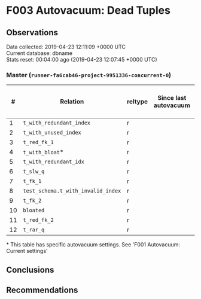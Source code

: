 # F003 Autovacuum: Dead Tuples #

## Observations ##
Data collected: 2019-04-23 12:11:09 +0000 UTC  
Current database: dbname  
Stats reset: 00:04:00 ago (2019-04-23 12:07:45 +0000 UTC)  
### Master (`runner-fa6cab46-project-9951336-concurrent-0`) ###
  
  
| \#|  Relation | reltype | Since last autovacuum | Since last vacuum | Autovacuum Count | Vacuum Count | n_tup_ins | n_tup_upd | n_tup_del | pg_class.reltuples | n_live_tup | n_dead_tup | &#9660;Dead Tuples Ratio, % |
|---|-------|------|-----------------------|-------------------|----------|---------|-----------|-----------|-----------|--------------------|------------|------------|-----------|
| 1 |`t_with_redundant_index` |r |<no value> |00:01:21.073186 |0 |2 |1000000 |0 |0 |1000000 |1000000 |0 | 0  |
| 2 |`t_with_unused_index` |r |<no value> |00:01:21.128498 |0 |2 |1000000 |0 |0 |1000000 |1000000 |0 | 0  |
| 3 |`t_red_fk_1` |r |<no value> |00:01:22.477499 |0 |2 |1000001 |0 |0 |1000001 |1000001 |0 | 0  |
| 4 |`t_with_bloat`\* |r |<no value> |00:01:21.90259 |0 |2 |1000000 |1000000 |0 |1000000 |1000000 |0 | 0  |
| 5 |`t_with_redundant_idx` |r |<no value> |00:01:21.016822 |0 |2 |1000000 |0 |0 |1000000 |1000000 |0 | 0  |
| 6 |`t_slw_q` |r |<no value> |00:01:22.35611 |0 |2 |10000001 |0 |0 |10000048 |10000048 |0 | 0  |
| 7 |`t_fk_1` |r |<no value> |00:01:22.606667 |0 |2 |1000001 |0 |0 |1000001 |1000001 |0 | 0  |
| 8 |`test_schema.t_with_invalid_index` |r |<no value> |00:01:20.943884 |0 |2 |1000000 |0 |0 |1000000 |1000000 |0 | 0  |
| 9 |`t_fk_2` |r |<no value> |00:01:22.552746 |0 |2 |1000000 |0 |0 |1000000 |1000000 |0 | 0  |
| 10 |`bloated` |r |<no value> |00:01:22.489413 |0 |2 |100000 |0 |50000 |50000 |50000 |0 | 0  |
| 11 |`t_red_fk_2` |r |<no value> |00:01:22.422283 |0 |2 |1000000 |0 |0 |1000000 |1000000 |0 | 0  |
| 12 |`t_rar_q` |r |<no value> |00:01:21.209443 |0 |2 |1000000 |744792 |0 |1000000 |1000000 |0 | 0  |

\* This table has specific autovacuum settings. See 'F001 Autovacuum: Current settings'


## Conclusions ##


## Recommendations ##


